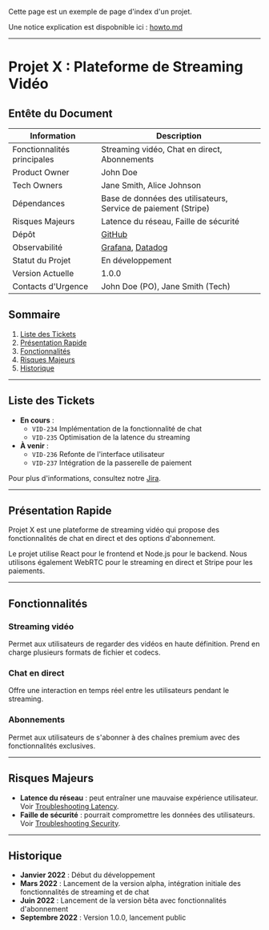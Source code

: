 Cette page est un exemple de page d'index d'un projet.

Une notice explication est dispobnible ici : [howto.md](./howto.md)

---

# Projet X : Plateforme de Streaming Vidéo

## Entête du Document

| Information                | Description                                                        |
|----------------------------|--------------------------------------------------------------------|
| Fonctionnalités principales | Streaming vidéo, Chat en direct, Abonnements                      |
| Product Owner              | John Doe                                                           |
| Tech Owners                | Jane Smith, Alice Johnson                                          |
| Dépendances                | Base de données des utilisateurs, Service de paiement (Stripe)     |
| Risques Majeurs            | Latence du réseau, Faille de sécurité                              |
| Dépôt                      | [GitHub](https://github.com/exemple/projet-x)                      |
| Observabilité              | [Grafana](#), [Datadog](#)                                         |
| Statut du Projet           | En développement                                                   |
| Version Actuelle           | 1.0.0                                                              |
| Contacts d'Urgence         | John Doe (PO), Jane Smith (Tech)                                   |

## Sommaire

1. [Liste des Tickets](#liste-des-tickets)
2. [Présentation Rapide](#présentation-rapide)
3. [Fonctionnalités](#fonctionnalités)
4. [Risques Majeurs](#risques-majeurs)
5. [Historique](#historique)

---

## Liste des Tickets

* **En cours** : 
    * `VID-234` Implémentation de la fonctionnalité de chat
    * `VID-235` Optimisation de la latence du streaming
* **À venir** : 
    * `VID-236` Refonte de l'interface utilisateur
    * `VID-237` Intégration de la passerelle de paiement

Pour plus d'informations, consultez notre [Jira](#).

---

## Présentation Rapide

Projet X est une plateforme de streaming vidéo qui propose des fonctionnalités de chat en direct et des options d'abonnement.

Le projet utilise React pour le frontend et Node.js pour le backend. Nous utilisons également WebRTC pour le streaming en direct et Stripe pour les paiements.

---

## Fonctionnalités

### Streaming vidéo
Permet aux utilisateurs de regarder des vidéos en haute définition. Prend en charge plusieurs formats de fichier et codecs.

### Chat en direct
Offre une interaction en temps réel entre les utilisateurs pendant le streaming.

### Abonnements
Permet aux utilisateurs de s'abonner à des chaînes premium avec des fonctionnalités exclusives.

---

## Risques Majeurs

- **Latence du réseau** : peut entraîner une mauvaise expérience utilisateur. Voir [Troubleshooting Latency](#).
- **Faille de sécurité** : pourrait compromettre les données des utilisateurs. Voir [Troubleshooting Security](#).

---

## Historique

- **Janvier 2022** : Début du développement
- **Mars 2022** : Lancement de la version alpha, intégration initiale des fonctionnalités de streaming et de chat
- **Juin 2022** : Lancement de la version bêta avec fonctionnalités d'abonnement
- **Septembre 2022** : Version 1.0.0, lancement public

